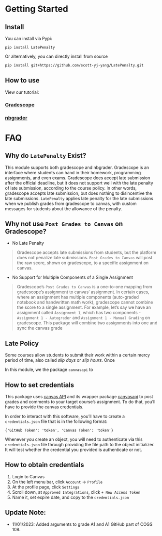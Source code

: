 # Getting Started

<!-- WARNING: THIS FILE WAS AUTOGENERATED! DO NOT EDIT! -->

## Install

You can install via Pypi:

``` shell
pip install LatePenalty
```

Or alternatively, you can directly install from source

``` sh
pip install git+https://github.com/scott-yj-yang/LatePenalty.git
```

## How to use

View our tutorial:

### [Gradescope](./tutorial/gradescope%20late%20penalty%20tutorial.html)

### [nbgrader](./tutorial/nbgrader%20late%20penalty%20tutorial.html)

# FAQ

## Why do `LatePenalty` Exist?

This module supports both gradescope and nbgrader. Gradescope is an
interface where students can hand in their homework, programming
assignments, and even exams. Gradescope does accept late submission
after the official deadline, but it does not support well with the late
penalty of late submission, according to the course policy. In other
words, gradescope accepts late submission, but does nothing to
disincentive the late submissions. `LatePenalty` applies late penalty
for the late submissions when we publish grades from gradescope to
canvas, with custom messages for students about the allowance of the
penalty.

## Why not use `Post Grades to Canvas` on Gradescope?

- No Late Penalty

> Gradescope accepts late submissions from students, but the platform
> does not penalize late submissions. `Post Grades to Canvas` will post
> the raw score, shown on gradescope, to a specific assignment on
> canvas.

- No Support for Multiple Components of a Single Assignment

> Gradescope’s `Post Grades to Canvas` is a one-to-one mapping from
> gradescope’s assignment to canvas’ assignment. In certain cases, where
> an assignment has multiple components (auto-graded notebook and
> handwritten math work), gradescope cannot combine the score to a
> single assignment. For example, let’s say we have an assignment called
> `Assignment 1`, which has two components - `Assignment 1 - Autograder`
> and `Assignment 1 - Manual Grading` on gradescope. This package will
> combine two assignments into one and sync the canvas grade

## Late Policy

Some courses allow students to submit their work within a certain mercy
period of time, also called *slip days* or *slip hours*. Once

In this module, we the package `canvasapi` to

## How to set credentials

This package uses [canvas API](https://canvas.instructure.com/doc/api/)
and its wrapper package
[canvasapi](https://github.com/ucfopen/canvasapi) to post grades and
comments to your target course’s assignment. To do that, you’ll have to
provide the canvas credentials.

In order to interact with this software, you’ll have to create a
`credentials.json` file that is in the following format:

    {'GitHub Token': 'token', 'Canvas Token': 'token'}

Whenever you create an object, you will need to authenticate via this
`credentials.json` file through providing the file path to the object
initializer. It will test whether the credential you provided is
authenticate or not.

## How to obtain credentials

1.  Login to Canvas
2.  On the left menu bar, click `Account` -\> `Profile`
3.  At the profile page, click `Settings`
4.  Scroll down, at `Approved Integrations`, click `+ New Access Token`
5.  Name it, set expire date, and copy to the `credentials.json`

## Update Note:
- 11/01/2023: Added arguments to grade A1 and A1 GitHub part of COGS 108.
